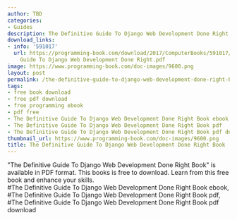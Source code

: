 ```yaml
---
author: TBD
categories:
- Guides
description: The Definitive Guide To Django Web Development Done Right Book
download_links:
- info: '591017'
  url: https://programming-book.com/download/2017/ComputerBooks/591017/The Definitive
    Guide To Django Web Development Done Right.pdf
image: https://www.programming-book.com/doc-images/9600.png
layout: post
permalink: /the-definitive-guide-to-django-web-development-done-right-book.html
tags:
- free book download
- free pdf download
- free programming ebook
- pdf free
- The Definitive Guide To Django Web Development Done Right Book ebook
- The Definitive Guide To Django Web Development Done Right Book pdf
- The Definitive Guide To Django Web Development Done Right Book pdf download
thumbnail_url: https://www.programming-book.com/doc-images/9600.png
title: The Definitive Guide To Django Web Development Done Right Book
---
```


 
<div class="item-desc text-justify">
  "The Definitive Guide To Django Web Development Done Right Book" is available in PDF format. This books is free to download. Learn from this free book and enhance your skills.
  <br>
  #The Definitive Guide To Django Web Development Done Right Book ebook, #The Definitive Guide To Django Web Development Done Right Book pdf, #The Definitive Guide To Django Web Development Done Right Book pdf download
</div>